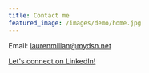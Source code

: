 ```yaml
---
title: Contact me
featured_image: /images/demo/home.jpg
---
```


Email: laurenmillan@mydsn.net

[Let's connect on LinkedIn!](https://www.linkedin.com/in/laurenmillan/)
